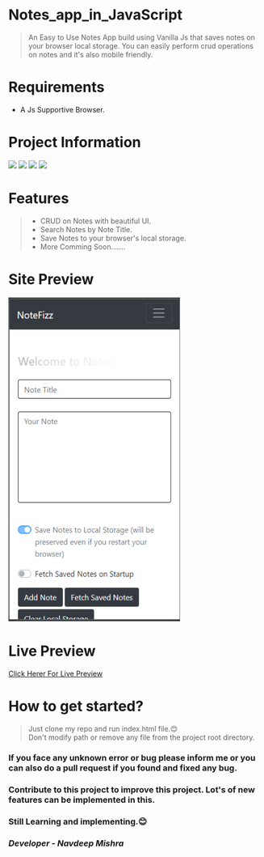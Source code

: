 # Notes_app_in_JavaScript
> An Easy to Use Notes App build using Vanilla Js that saves notes on your browser local storage. You can easily perform crud operations on notes and it's also mobile friendly.

# Requirements
- A Js Supportive Browser. <br>


# Project Information
<p align="left">  
<img src="https://img.shields.io/badge/Language-VanillaJs-brightgreen">
<img src="https://img.shields.io/badge/Platform-Any-blue">
<img src="https://img.shields.io/badge/IDE-Vs Code-blueviolet">
<img src="https://img.shields.io/badge/Version-2.0-ff69b4">
</p>

# Features

> - CRUD on Notes with beautiful UI.<br>
> - Search Notes by Note Title.<br>
> - Save Notes to your browser's local storage.<br>
> - More Comming Soon.......<br>

# Site Preview

<p align="left">
 <img height="640px" width="340px" src="https://github.com/navdeepm20/Notes_app_in_JavaScript/blob/master/samples/sample.png">
</p>

# Live Preview
[Click Herer For Live Preview](https://notefizz.netlify.app)

 
# How to get started?
 
 > Just clone my repo and run index.html file.😊<br>
 > Don't modify path or remove any file from the project root directory.<br>
 
 <h3>If you face any unknown error or bug please inform me or you can also do a pull request if you found and fixed any bug.</h3>
 <h3>Contribute to this project to improve this project. Lot's of new features can be implemented in this.</h3>
 <h3>Still Learning and implementing.😊
 <h3><i>Developer - Navdeep Mishra</i></h3>
 
 
  
